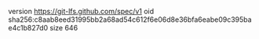 version https://git-lfs.github.com/spec/v1
oid sha256:c8aab8eed31995bb2a68ad54c612f6e06d8e36bfa6eabe09c395bae4c1b827d0
size 646

